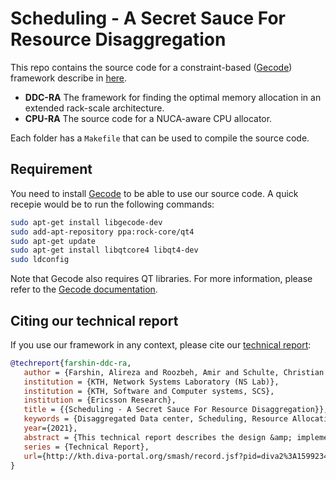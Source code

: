 # Scheduling - A Secret Sauce For Resource Disaggregation

This repo contains the source code for a constraint-based ([Gecode][gecode-website])  framework describe in [here][technical-report-link]. 

- **DDC-RA** The framework for finding the optimal memory allocation in an extended rack-scale architecture.
- **CPU-RA** The source code for a NUCA-aware CPU allocator. 

Each folder has a `Makefile` that can be used to compile the source code. 

## Requirement

You need to install [Gecode][gecode-website] to be able to use our source code. A quick recepie would be to run the following commands:

```bash
sudo apt-get install libgecode-dev
sudo add-apt-repository ppa:rock-core/qt4
sudo apt-get update
sudo apt-get install libqtcore4 libqt4-dev
sudo ldconfig
```

Note that Gecode also requires QT libraries. For more information, please refer to the [Gecode documentation][gecode-doc]. 

## Citing our technical report

If you use our framework in any context, please cite our [technical report][technical-report-link]:

```bibtex
@techreport{farshin-ddc-ra,
   author = {Farshin, Alireza and Roozbeh, Amir and Schulte, Christian and Maguire Jr., {Maguire Jr.}, Gerald Q. and Kosti\'{c}, Dejan},
   institution = {KTH, Network Systems Laboratory (NS Lab)},
   institution = {KTH, Software and Computer systems, SCS},
   institution = {Ericsson Research},
   title = {{Scheduling - A Secret Sauce For Resource Disaggregation}},
   keywords = {Disaggregated Data center, Scheduling, Resource Allocation, Constraint Programming, Gecode},
   year={2021},
   abstract = {This technical report describes the design &amp; implementation of a constraint-based framework for scheduling &amp; resource allocation in a disaggregated data center (DDC) where we build logical servers from disaggregated resources. We show that an Service LevelObjective (SLO)-aware constraint-based solver could improve a data center’s resource utilization by finding better solutions based on provided workload characteristics. },
   series = {Technical Report},
   url={http://kth.diva-portal.org/smash/record.jsf?pid=diva2%3A1599234&dswid=-9580},
}
```

[technical-report-link]: https://people.kth.se/~farshin/documents/ddc-ra-technical-report.pdf
[gecode-website]: https://www.gecode.org/
[gecode-doc]: https://www.gecode.org/doc-latest/MPG.pdf

